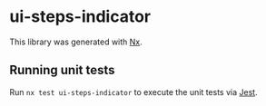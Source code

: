 # ui-steps-indicator

This library was generated with [Nx](https://nx.dev).

## Running unit tests

Run `nx test ui-steps-indicator` to execute the unit tests via [Jest](https://jestjs.io).
